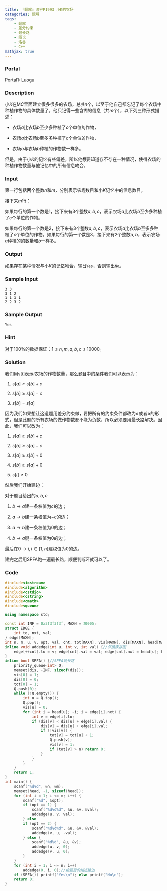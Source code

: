 ```yaml
---
title: 『题解』洛谷P1993 小K的农场
categories: 题解
tags:
    - 题解
    - 差分约束
    - 最长路
    - 图论
    - 洛谷
    - C++
mathjax: true
---
```


### Portal

Portal1: [Luogu](https://www.luogu.com.cn/problem/P1993)

<!-- more -->

### Description

小$K$在$\mathrm MC$里面建立很多很多的农场，总共$n$个，以至于他自己都忘记了每个农场中种植作物的具体数量了，他只记得一些含糊的信息（共$m$个），以下列三种形式描述：

+ 农场$a$比农场$b$至少多种植了$c$个单位的作物，

+ 农场$a$比农场$b$至多多种植了$c$个单位的作物，

+ 农场$a$与农场$b$种植的作物数一样多。

但是，由于小$K$的记忆有些偏差，所以他想要知道存不存在一种情况，使得农场的种植作物数量与他记忆中的所有信息吻合。

### Input

第一行包括两个整数$n$和$m$，分别表示农场数目和小$K$记忆中的信息数目。

接下来$m$行：

如果每行的第一个数是$1$，接下来有$3$个整数$a, b, c$，表示农场$a$比农场$b$至少多种植了$c$个单位的作物。

如果每行的第一个数是$2$，接下来有$3$个整数$a, b, c$，表示农场$a$比农场$b$至多多种植了$c$个单位的作物。如果每行的第一个数是$3$，接下来有$2$个整数$a, b$，表示农场$a$种植的的数量和$b$一样多。

### Output

如果存在某种情况与小$K$的记忆吻合，输出`Yes`，否则输出`No`。

### Sample Input

```
3 3
3 1 2
1 1 3 1
2 2 3 2
```

### Sample Output

```
Yes
```

### Hint

对于$100\%$的数据保证：$1 \le n, m, a, b, c \le 10000$。

### Solution

我们用$\mathrm{s[i]}$表示$i$农场的作物数量，那么题目中的条件我们可以表示为：

1. $s[a] \ge s[b] + c$

2. $s[b] \ge s[a] - c$

3. $s[b] = s[a]$

因为我们如果想让这道题用差分约束做，要把所有的约束条件都改为$\le$或者$\ge$的形式，但是此题的所有农场的做作物数都不能为负数，所以必须要用最长路解决。因此，我们可以改为：

1. $s[a] \ge s[b] + c$

2. $s[b] \ge s[a] - c$

3. $s[a] \ge s[b] + 0$

4. $s[b] \ge s[a] + 0$

5. $s[i] \ge 0$

然后我们开始建边：

对于题目给出的$a, b, c$

1. $b \to a$建一条权值为$c$的边；

2. $a \to b$建一条权值为$-c$的边；

3. $a \to b$建一条权值为$0$的边；

4. $b \to a$键一条权值为$0$的边；

最后在$0 \to i, i \in [1, n]$建权值为$0$的边。

建完之后用$\mathrm{SPFA}$跑一遍最长路，顺便判断环就可以了。

### Code

```cpp
#include<iostream>
#include<algorithm>
#include<cstdio>
#include<cstring>
#include<cmath>
#include<queue>

using namespace std;

const int INF = 0x3f3f3f3f, MAXN = 20005;
struct EDGE {
    int to, nxt, val;
} edge[MAXN];
int n, m, u, v, opt, val, cnt, tot[MAXN], vis[MAXN], dis[MAXN], head[MAXN];
inline void addedge(int u, int v, int val) {//邻接表存图
    edge[++cnt].to = v; edge[cnt].val = val; edge[cnt].nxt = head[u]; head[u] = cnt;
}
inline bool SPFA() {//SPFA最长路
    priority_queue<int> Q;
    memset(dis, -INF, sizeof(dis));
    vis[0] = 1;
    dis[0] = 0;
    tot[0] = 1;
    Q.push(0);
    while (!Q.empty()) {
        int u = Q.top();
        Q.pop();
        vis[u] = 0;
        for (int i = head[u]; ~i; i = edge[i].nxt) {
            int v = edge[i].to;
            if (dis[v] < dis[u] + edge[i].val) {
                dis[v] = dis[u] + edge[i].val;
                if (!vis[v]) {
                    tot[v] = tot[u] + 1;
                    Q.push(v);
                    vis[v] = 1;
                    if (tot[v] > n) return 0;
                }
            }
        }
    }
    return 1;
}
int main() {
    scanf("%d%d", &n, &m);
    memset(head, -1, sizeof(head));
    for (int i = 1; i <= m; i++) {
        scanf("%d", &opt);
        if (opt == 1) {
            scanf("%d%d%d", &u, &v, &val);
            addedge(u, v, val);
        } else
        if (opt == 2) {
            scanf("%d%d%d", &u, &v, &val);
            addedge(v, u, -val);
        } else {
            scanf("%d%d", &u, &v);
            addedge(u, v, 0);
            addedge(v, u, 0);
        }
    }
    for (int i = 1; i <= n; i++)
        addedge(0, i, 0);//按题目的描述建边
    if (SPFA()) printf("Yes\n"); else printf("No\n");
    return 0;
}
```